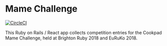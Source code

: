 # Mame Challenge

[![CircleCI](https://circleci.com/gh/lewispb/mame-challenge.svg?style=svg)](https://circleci.com/gh/lewispb/mame-challenge)

This Ruby on Rails / React app collects competition entries for the Cookpad Mame Challenge, held at Brighton Ruby 2018 and EuRuKo 2018.


